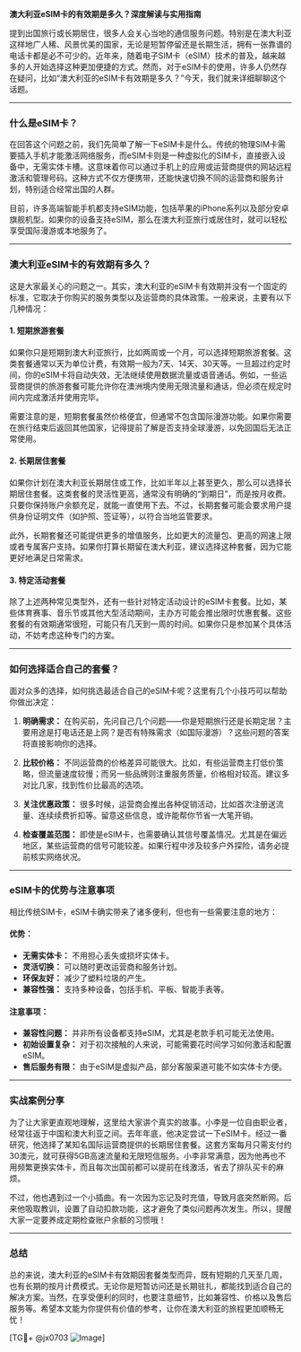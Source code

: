 **澳大利亚eSIM卡的有效期是多久？深度解读与实用指南**

提到出国旅行或长期居住，很多人会关心当地的通信服务问题。特别是在澳大利亚这样地广人稀、风景优美的国家，无论是短暂停留还是长期生活，拥有一张靠谱的电话卡都是必不可少的。近年来，随着电子SIM卡（eSIM）技术的普及，越来越多的人开始选择这种更加便捷的方式。然而，对于eSIM卡的使用，许多人仍然存在疑问，比如“澳大利亚的eSIM卡有效期是多久？”今天，我们就来详细聊聊这个话题。

---

### **什么是eSIM卡？**
在回答这个问题之前，我们先简单了解一下eSIM卡是什么。传统的物理SIM卡需要插入手机才能激活网络服务，而eSIM卡则是一种虚拟化的SIM卡，直接嵌入设备中，无需实体卡槽。这意味着你可以通过手机上的应用或运营商提供的网站远程激活和管理号码。这种方式不仅方便携带，还能快速切换不同的运营商和服务计划，特别适合经常出国的人群。

目前，许多高端智能手机都支持eSIM功能，包括苹果的iPhone系列以及部分安卓旗舰机型。如果你的设备支持eSIM，那么在澳大利亚旅行或居住时，就可以轻松享受国际漫游或本地服务了。

---

### **澳大利亚eSIM卡的有效期有多久？**
这是大家最关心的问题之一。其实，澳大利亚的eSIM卡有效期并没有一个固定的标准，它取决于你购买的服务类型以及运营商的具体政策。一般来说，主要有以下几种情况：

#### **1. 短期旅游套餐**
如果你只是短期到澳大利亚旅行，比如两周或一个月，可以选择短期旅游套餐。这类套餐通常以天为单位计费，有效期一般为7天、14天、30天等。一旦超过约定时间，你的eSIM卡将自动失效，无法继续使用数据流量或语音通话。例如，一些运营商提供的旅游套餐可能允许你在澳洲境内使用无限流量和通话，但必须在规定时间内完成激活并使用完毕。

需要注意的是，短期套餐虽然价格便宜，但通常不包含国际漫游功能。如果你需要在旅行结束后返回其他国家，记得提前了解是否支持全球漫游，以免回国后无法正常使用。

#### **2. 长期居住套餐**
如果你计划在澳大利亚长期居住或工作，比如半年以上甚至更久，那么可以选择长期居住套餐。这类套餐的灵活性更高，通常没有明确的“到期日”，而是按月收费。只要你保持账户余额充足，就能一直使用下去。不过，长期套餐可能会要求用户提供身份证明文件（如护照、签证等），以符合当地监管要求。

此外，长期套餐还可能提供更多的增值服务，比如更大的流量包、更高的网速上限或者专属客户支持。如果你打算长期留在澳大利亚，建议选择这种套餐，因为它能更好地满足日常需求。

#### **3. 特定活动套餐**
除了上述两种常见类型外，还有一些针对特定活动设计的eSIM卡套餐。比如，某些体育赛事、音乐节或其他大型活动期间，主办方可能会推出限时优惠套餐。这些套餐的有效期通常很短，可能只有几天到一周的时间。如果你只是参加某个具体活动，不妨考虑这种专门的方案。

---

### **如何选择适合自己的套餐？**
面对众多的选择，如何挑选最适合自己的eSIM卡呢？这里有几个小技巧可以帮助你做出决定：

1. **明确需求：** 在购买前，先问自己几个问题——你是短期旅行还是长期定居？主要用途是打电话还是上网？是否有特殊需求（如国际漫游）？这些问题的答案将直接影响你的选择。

2. **比较价格：** 不同运营商的价格差异可能很大。比如，有些运营商主打低价策略，但流量速度较慢；而另一些品牌则注重服务质量，价格相对较高。建议多对比几家，找到性价比最高的选项。

3. **关注优惠政策：** 很多时候，运营商会推出各种促销活动，比如首次注册送流量、连续续费折扣等。留意这些信息，或许能帮你节省一大笔开销。

4. **检查覆盖范围：** 即使是eSIM卡，也需要确认其信号覆盖情况。尤其是在偏远地区，某些运营商的信号可能较差。如果行程中涉及较多户外探险，请务必提前核实网络状况。

---

### **eSIM卡的优势与注意事项**
相比传统SIM卡，eSIM卡确实带来了诸多便利，但也有一些需要注意的地方：

#### **优势：**
- **无需实体卡：** 不用担心丢失或损坏实体卡。
- **灵活切换：** 可以随时更改运营商和服务计划。
- **环保友好：** 减少了塑料垃圾的产生。
- **兼容性强：** 支持多种设备，包括手机、平板、智能手表等。

#### **注意事项：**
- **兼容性问题：** 并非所有设备都支持eSIM，尤其是老款手机可能无法使用。
- **初始设置复杂：** 对于初次接触的人来说，可能需要花时间学习如何激活和配置eSIM。
- **售后服务有限：** 由于eSIM是虚拟产品，部分客服渠道可能不如实体卡方便。

---

### **实战案例分享**
为了让大家更直观地理解，这里给大家讲个真实的故事。小李是一位自由职业者，经常往返于中国和澳大利亚之间。去年年底，他决定尝试一下eSIM卡。经过一番研究，他选择了某知名国际运营商提供的长期居住套餐。这套方案每月只需支付约30澳元，就可获得5GB高速流量和无限短信服务。小李非常满意，因为他再也不用频繁更换实体卡，而且每次出国前都可以提前在线激活，省去了排队买卡的麻烦。

不过，他也遇到过一个小插曲。有一次因为忘记及时充值，导致月底突然断网。后来他吸取教训，设置了自动扣款功能，这才避免了类似问题再次发生。所以，提醒大家一定要养成定期检查账户余额的习惯哦！

---

### **总结**
总的来说，澳大利亚的eSIM卡有效期因套餐类型而异，既有短期的几天至几周，也有长期的按月计费模式。无论你是短暂访问还是长期驻扎，都能找到适合自己的解决方案。当然，在享受便利的同时，也要注意细节，比如兼容性、价格以及售后服务等。希望本文能为你提供有价值的参考，让你在澳大利亚的旅程更加顺畅无忧！

[TG💪+ @jx0703 ![Image](https://github.com/user-attachments/assets/dbca1d08-cadb-493c-b0ec-ad6f7a83f270)]